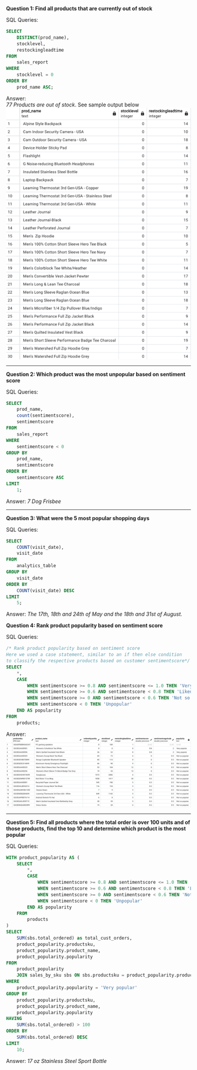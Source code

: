 **Question 1: Find all products that are currently out of stock**

SQL Queries:
```sql
SELECT
    DISTINCT(prod_name),
    stocklevel,
    restockingleadtime
FROM
    sales_report
WHERE
    stocklevel = 0
ORDER BY
    prod_name ASC;
```

Answer: \
*77 Products are out of stock*. See sample output below \
![Alt text](/result_screenshots/sec4_q1_result.png)

---

**Question 2: Which product was the most unpopular based on sentiment score**

SQL Queries: 
```sql
SELECT
    prod_name,
    count(sentimentscore),
    sentimentscore
FROM
    sales_report
WHERE
    sentimentscore < 0
GROUP BY
    prod_name,
    sentimentscore
ORDER BY
    sentimentscore ASC
LIMIT
    1;
```

Answer: *7 Dog Frisbee*


---

**Question 3: What were the 5 most popular shopping days**

SQL Queries:
```sql
SELECT
    COUNT(visit_date),
    visit_date
FROM
    analytics_table
GROUP BY
    visit_date
ORDER BY
    COUNT(visit_date) DESC
LIMIT
    5;
```

Answer: 
*The 17th, 18th and 24th of May and the 18th and 31st of August.*

**Question 4: Rank product popularity based on sentiment score**

SQL Queries:
```sql
/* Rank product popularity based on sentiment score
Here we used a case statement, similar to an if then else condition
to classify the respective products based on customer sentimentscore*/
SELECT
    *,
    CASE
        WHEN sentimentscore >= 0.8 AND sentimentscore <= 1.0 THEN 'Very popular'
        WHEN sentimentscore >= 0.6 AND sentimentscore < 0.8 THEN 'Liked'
        WHEN sentimentscore >= 0 AND sentimentscore < 0.6 THEN 'Not so popular'
        WHEN sentimentscore < 0 THEN 'Unpopular'
    END AS popularity
FROM
    products;
```

Answer: \
![Alt text](/result_screenshots/popularity.png)

---
**Question 5: Find all products where the total order is over 100 units and of those products, find the top 10 and determine which product is the most popular**

SQL Queries:
```sql
WITH product_popularity AS (
    SELECT
        *,
        CASE
            WHEN sentimentscore >= 0.8 AND sentimentscore <= 1.0 THEN 'Very popular'
            WHEN sentimentscore >= 0.6 AND sentimentscore < 0.8 THEN 'Liked'
            WHEN sentimentscore >= 0 AND sentimentscore < 0.6 THEN 'Not so popular'
            WHEN sentimentscore < 0 THEN 'Unpopular'
        END AS popularity
    FROM
        products
)
SELECT
    SUM(sbs.total_ordered) as total_cust_orders,
    product_popularity.productsku,
    product_popularity.product_name,
    product_popularity.popularity
FROM
    product_popularity
    JOIN sales_by_sku sbs ON sbs.productsku = product_popularity.productsku
WHERE
    product_popularity.popularity = 'Very popular'
GROUP BY
    product_popularity.productsku,
    product_popularity.product_name,
    product_popularity.popularity
HAVING
    SUM(sbs.total_ordered) > 100
ORDER BY
    SUM(sbs.total_ordered) DESC
LIMIT
    10;
```

Answer: *17 oz Stainless Steel Sport Bottle*


